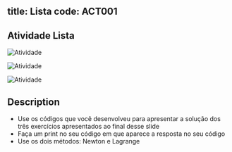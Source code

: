 title: Lista
code: ACT001
---
## Atividade Lista

![Atividade](/images/Ativ1-images.png)

![Atividade](/images/Ativ6-images.png)

![Atividade](/images/Ativ7-images.png)

## Description
- Use os códigos que você desenvolveu para apresentar a solução dos três exercícios apresentados ao final desse slide
- Faça um print no seu código em que aparece a resposta no seu código
- Use os dois métodos: Newton e Lagrange